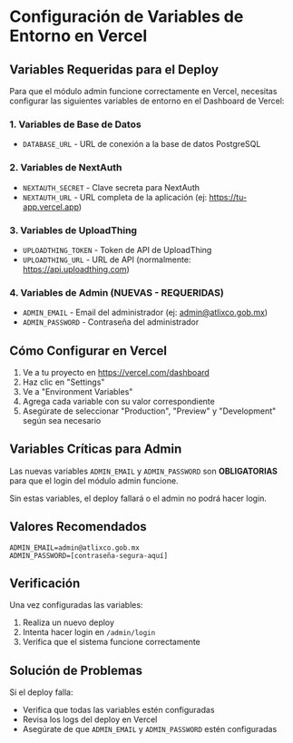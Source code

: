 # Configuración de Variables de Entorno en Vercel

## Variables Requeridas para el Deploy

Para que el módulo admin funcione correctamente en Vercel, necesitas configurar las siguientes variables de entorno en el Dashboard de Vercel:

### 1. Variables de Base de Datos
- `DATABASE_URL` - URL de conexión a la base de datos PostgreSQL

### 2. Variables de NextAuth
- `NEXTAUTH_SECRET` - Clave secreta para NextAuth
- `NEXTAUTH_URL` - URL completa de la aplicación (ej: https://tu-app.vercel.app)

### 3. Variables de UploadThing
- `UPLOADTHING_TOKEN` - Token de API de UploadThing
- `UPLOADTHING_URL` - URL de API (normalmente: https://api.uploadthing.com)

### 4. **Variables de Admin (NUEVAS - REQUERIDAS)**
- `ADMIN_EMAIL` - Email del administrador (ej: admin@atlixco.gob.mx)
- `ADMIN_PASSWORD` - Contraseña del administrador

## Cómo Configurar en Vercel

1. Ve a tu proyecto en https://vercel.com/dashboard
2. Haz clic en "Settings"
3. Ve a "Environment Variables"
4. Agrega cada variable con su valor correspondiente
5. Asegúrate de seleccionar "Production", "Preview" y "Development" según sea necesario

## Variables Críticas para Admin

Las nuevas variables `ADMIN_EMAIL` y `ADMIN_PASSWORD` son **OBLIGATORIAS** para que el login del módulo admin funcione.

Sin estas variables, el deploy fallará o el admin no podrá hacer login.

## Valores Recomendados

```env
ADMIN_EMAIL=admin@atlixco.gob.mx
ADMIN_PASSWORD=[contraseña-segura-aquí]
```

## Verificación

Una vez configuradas las variables:

1. Realiza un nuevo deploy
2. Intenta hacer login en `/admin/login`
3. Verifica que el sistema funcione correctamente

## Solución de Problemas

Si el deploy falla:
- Verifica que todas las variables estén configuradas
- Revisa los logs del deploy en Vercel
- Asegúrate de que `ADMIN_EMAIL` y `ADMIN_PASSWORD` estén configuradas